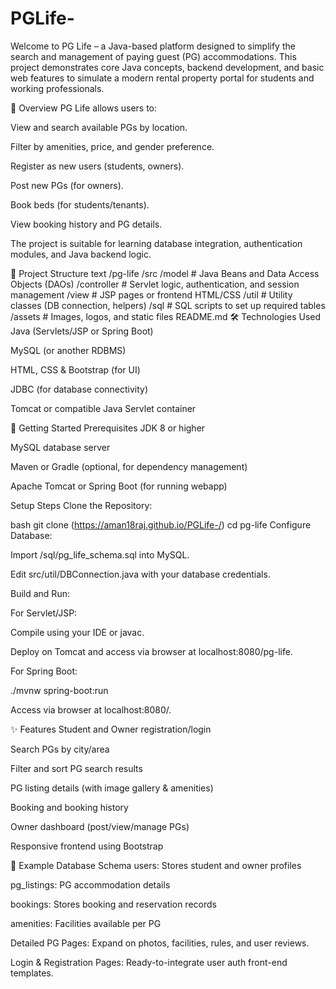 # PGLife-
Welcome to PG Life – a Java-based platform designed to simplify the search and management of paying guest (PG) accommodations. This project demonstrates core Java concepts, backend development, and basic web features to simulate a modern rental property portal for students and working professionals.

🚩 Overview
PG Life allows users to:

View and search available PGs by location.

Filter by amenities, price, and gender preference.

Register as new users (students, owners).

Post new PGs (for owners).

Book beds (for students/tenants).

View booking history and PG details.

The project is suitable for learning database integration, authentication modules, and Java backend logic.

📁 Project Structure
text
/pg-life
  /src
    /model              # Java Beans and Data Access Objects (DAOs)
    /controller         # Servlet logic, authentication, and session management
    /view               # JSP pages or frontend HTML/CSS
    /util               # Utility classes (DB connection, helpers)
  /sql                  # SQL scripts to set up required tables
  /assets               # Images, logos, and static files
  README.md
🛠️ Technologies Used
Java (Servlets/JSP or Spring Boot)

MySQL (or another RDBMS)

HTML, CSS & Bootstrap (for UI)

JDBC (for database connectivity)

Tomcat or compatible Java Servlet container

🚀 Getting Started
Prerequisites
JDK 8 or higher

MySQL database server

Maven or Gradle (optional, for dependency management)

Apache Tomcat or Spring Boot (for running webapp)

Setup Steps
Clone the Repository:

bash
git clone (https://aman18raj.github.io/PGLife-/)
cd pg-life
Configure Database:

Import /sql/pg_life_schema.sql into MySQL.

Edit src/util/DBConnection.java with your database credentials.

Build and Run:

For Servlet/JSP:

Compile using your IDE or javac.

Deploy on Tomcat and access via browser at localhost:8080/pg-life.

For Spring Boot:

./mvnw spring-boot:run

Access via browser at localhost:8080/.

✨ Features
Student and Owner registration/login

Search PGs by city/area

Filter and sort PG search results

PG listing details (with image gallery & amenities)

Booking and booking history

Owner dashboard (post/view/manage PGs)

Responsive frontend using Bootstrap

📂 Example Database Schema
users: Stores student and owner profiles

pg_listings: PG accommodation details

bookings: Stores booking and reservation records

amenities: Facilities available per PG

Detailed PG Pages: Expand on photos, facilities, rules, and user reviews.

Login & Registration Pages: Ready-to-integrate user auth front-end templates.
